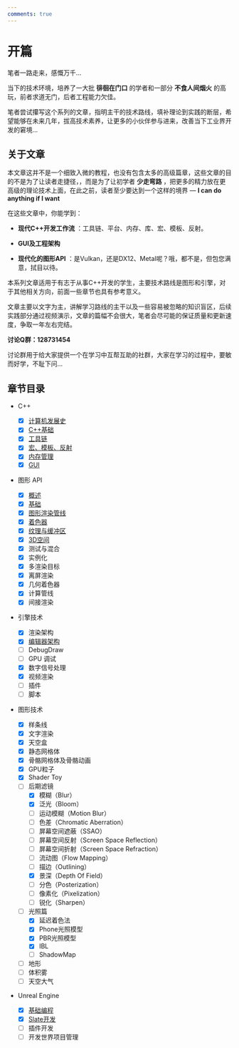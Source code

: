 ```yaml
---
comments: true
---
```


# 开篇

笔者一路走来，感慨万千...

当下的技术环境，培养了一大批 **徘徊在门口** 的学者和一部分 **不食人间烟火** 的高玩，前者求道无门，后者工程能力欠佳。

笔者尝试攥写这个系列的文章，指明主干的技术路线，填补理论到实践的断层，希望能够在未来几年，拔高技术素养，让更多的小伙伴参与进来，改善当下工业界开发的窘境...

## 关于文章

本文章这并不是一个细致入微的教程，也没有包含太多的高级篇章，这些文章的目的不是为了让读者走捷径，，而是为了让初学者 **少走弯路** ，把更多的精力放在更高级的理论技术上面，在此之前，读者至少要达到一个这样的境界  — **I can do anything if I want**

在这些文章中，你能学到：

- **现代C++开发工作流** ：工具链、平台、内存、库、宏、模板、反射。

- **GUI及工程架构**

- **现代化的图形API** ：是Vulkan，还是DX12、Metal呢？哦，都不是，但包您满意，拭目以待。

本系列文章适用于有志于从事C++开发的学生，主要技术路线是图形和引擎，对于其他相关方向，前面一些章节也具有参考意义。

文章主要以文字为主，讲解学习路线的主干以及一些容易被忽略的知识盲区，后续实践部分通过视频演示，文章的篇幅不会很大，笔者会尽可能的保证质量和更新速度，争取一年左右完结。

**讨论Q群：128731454**

讨论群用于给大家提供一个在学习中互帮互助的社群，大家在学习的过程中，要敏而好学，不耻下问...

## 章节目录

- C++
    - [x] [计算机发展史](00-C++/1.计算机发展史.md)
    - [x] [C++基础](00-C++/2.C++基础.md)
    - [x] [工具链](00-C++/3.工具链.md)
    - [x] [宏、模板、反射](00-C++/4.宏、模板、反射.md)
    - [x] [内存管理](00-C++/5.内存管理.md)
    - [x] [GUI](00-C++/6.GUI.md)
- 图形 API
    - [x] [概述](01-GraphicsAPI/0.概述.md)
    - [x] [基础](01-GraphicsAPI/1.基础.md)
    - [x] [图形渲染管线](01-GraphicsAPI/2.图形渲染管线.md)
    - [x] [着色器](01-GraphicsAPI/3.着色器.md)
    - [x] [纹理与缓冲区](01-GraphicsAPI/4.缓冲区与纹理.md)
    - [x] [3D空间](01-GraphicsAPI/5.三维空间.md)
    - [x] 测试与混合
    - [x] 实例化
    - [x] 多渲染目标
    - [x] 离屏渲染
    - [x] 几何着色器
    - [x] 计算管线
    - [x] 间接渲染
- 引擎技术

    - [x] 渲染架构
    - [x] [编辑器架构](02-EngineTechnology/1.编辑器架构.md)
    - [ ] DebugDraw
    - [ ] GPU 调试
    - [x] 数字信号处理
    - [x] 视频渲染
    - [ ] 插件
    - [ ] 脚本
- 图形技术
    - [x] 样条线
    - [x] 文字渲染
    - [x] 天空盒
    - [x] 静态网格体
    - [x] 骨骼网格体及骨骼动画
    - [x] GPU粒子
    - [x] Shader Toy
    - [ ] 后期滤镜
        - [x] 模糊（Blur）
        - [x] 泛光（Bloom）
        - [ ] 运动模糊（Motion Blur）
        - [ ] 色差（Chromatic Aberration）
        - [ ] 屏幕空间遮蔽（SSAO）
        - [ ] 屏幕空间反射（Screen Space Reflection）
        - [ ] 屏幕空间折射（Screen Space Refraction）
        - [ ] 流动图（Flow Mapping）
        - [ ] 描边（Outlining）
        - [x] 景深（Depth Of Field）
        - [ ] 分色（Posterization）
        - [ ] 像素化（Pixelization）
        - [ ] 锐化（Sharpen）
    - [ ] 光照篇
        - [x] 延迟着色法
        - [x] Phone光照模型
        - [x] PBR光照模型
        - [x] IBL
        - [ ] ShadowMap
    - [ ] 地形
    - [ ] 体积雾
    - [ ] 天空大气

- Unreal Engine
  - [x] [基础编程](04-UnrealEngine/0.基础编程.md)
  - [x] [Slate开发](04-UnrealEngine/1.Slate开发.md)
  - [ ] 插件开发
  - [ ] 开发世界项目管理

